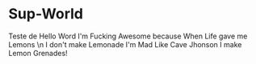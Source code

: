 # Sup-World
Teste de Hello Word
I'm Fucking Awesome because
When Life gave me Lemons \n
I don't make Lemonade
I'm Mad Like Cave Jhonson
I make Lemon Grenades!
